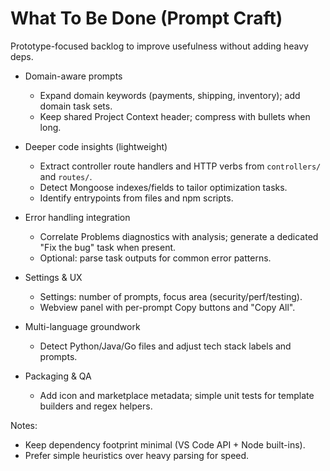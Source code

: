 # What To Be Done (Prompt Craft)

Prototype-focused backlog to improve usefulness without adding heavy deps.

- Domain-aware prompts
  - Expand domain keywords (payments, shipping, inventory); add domain task sets.
  - Keep shared Project Context header; compress with bullets when long.

- Deeper code insights (lightweight)
  - Extract controller route handlers and HTTP verbs from `controllers/` and `routes/`.
  - Detect Mongoose indexes/fields to tailor optimization tasks.
  - Identify entrypoints from files and npm scripts.

- Error handling integration
  - Correlate Problems diagnostics with analysis; generate a dedicated "Fix the bug" task when present.
  - Optional: parse task outputs for common error patterns.

- Settings & UX
  - Settings: number of prompts, focus area (security/perf/testing).
  - Webview panel with per-prompt Copy buttons and "Copy All".

- Multi-language groundwork
  - Detect Python/Java/Go files and adjust tech stack labels and prompts.

- Packaging & QA
  - Add icon and marketplace metadata; simple unit tests for template builders and regex helpers.

Notes:
- Keep dependency footprint minimal (VS Code API + Node built-ins).
- Prefer simple heuristics over heavy parsing for speed.